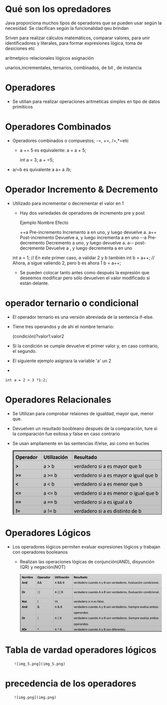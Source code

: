 
# Qué son los opredadores

Java proporciona muchos tipos de operadores que se pueden usar según la necesidad.
Se clacifican según la funcionalidad qeu brindan


Sriven para realizar cálculos matemáticos, comparar valores, para unir
identificadores y literales, para formar expresiones lógica, toma de desiciones etc

aritmetpico     relacionales      lógicos     asignación


unarios,incrementales, ternarios, combinados, de bit , de instancia

#     Operadores

- Se utilian para realizar operaciones aritmeticas simples  en tipo de datos primiticos

#   Operadores Combinados

- Operadores combinados o compuestos; -=, +=, /=,*=etc
    - a += 5 es equivalente: a  = a + 5;

      int a = 3;
      a + =5;

- a/=b es quivalente a a= a /b;

# Operador Incremento & Decremento

- Utilizado para incrementar o decrementar el valor en 1
    - Hay dos variedades de operadores de incremento pre y post

      Ejemplo   Nombre            Efecto

      ++a     Pre-incremento    Incremento a en uno, y luego devuelve a.
      a++     Post-incremento   Devuelve a, y luego incrementa a en uno
      --a     Pre-decremento    Decremento a uno, y luego devuelve a.
      a--     post-decremente   Devuelve a , y luego decrementa a en uno
    
    int a = 1;
    // En este primer caso, a validar 2 y b también
    int b = a++;
    // Ahora, a sigue valiendo 2, pero b es ahora 1
    b = a++;
  
  - Se pueden colocar tanto antes como después la expresión que deseemos 
    modificar pero sólo devuelven el valor modificado si están  delante.

# operador ternario o condicional

 - El operador ternario es una versión abreviada de la sentencia if-else.
 - Tiene tres operandos y de ahi el nombre ternario:

   (condición)?valor1:valor2
 
 - Si la condición se cumple devuelve el primer valor y, en caso contrario, el segundo.
 - El siguiente ejemplo asignara la variable 'a' un 2
 - 
    
    int a = 2 > 3 ?1:2;

# Operadores Relacionales

 - Se Utilizan para comprobar relaiones de igualdad, mayor que, menor que.
 - Devuelven un resultado boobleano después de la comparación, ture si la 
   comparación fue exitosa y false en caso contrario
 - Se usan ampliamente en las sentencias if/else, asi como en bucles
    
   ![img_4.png](img_4.png)

# Operadores Lógicos

   - Los operadores lógicos permiten evaluar expresiones lógicos y trabajan
     con operadores booleanos
     - Realizan las operaciones lógicas de conjunción(AND), disyunción (QR) y negación(NOT)

       ![img_3.png](img_3.png)

# Tabla de vardad  operadores lógicos

        ![img_5.png](img_5.png)

#  precedencia de los operadores 
    
        ![img.png](img.png)
    
